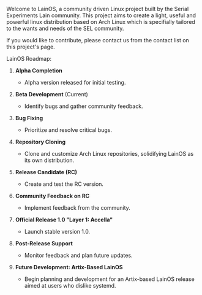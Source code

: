 Welcome to LainOS, a community driven Linux project built by the Serial Experiments Lain community. This project aims to create a light, useful and powerful linux distribution based on Arch Linux which is specifially tailored to the wants and needs of the SEL community.

If you would like to contribute, please contact us from the contact list on this project's page.

LainOS Roadmap:

1. **Alpha Completion**  
   - Alpha version released for initial testing.

2. **Beta Development** (Current)  
   - Identify bugs and gather community feedback.

3. **Bug Fixing**  
   - Prioritize and resolve critical bugs.

4. **Repository Cloning**  
   - Clone and customize Arch Linux repositories, solidifying LainOS as its own distribution.

5. **Release Candidate (RC)**  
   - Create and test the RC version.

6. **Community Feedback on RC**  
   - Implement feedback from the community.

7. **Official Release 1.0 "Layer 1: Accella"**  
   - Launch stable version 1.0.

8. **Post-Release Support**  
   - Monitor feedback and plan future updates.

9. **Future Development: Artix-Based LainOS**  
   - Begin planning and development for an Artix-based LainOS release aimed at users who dislike systemd.
